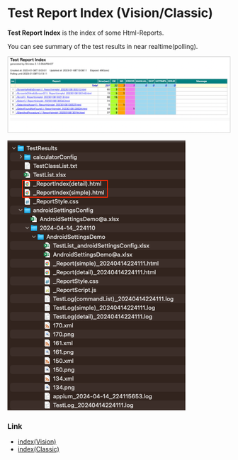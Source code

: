 # Test Report Index (Vision/Classic)

**Test Report Index** is the index of some Html-Reports.

You can see summary of the test results in near realtime(polling).

![Test Report Index](_images/test_report_index.png)

![Test Report Index file](_images/report_index_file.png)

### Link

- [index(Vision)](../../index.md)
- [index(Classic)](../../classic/index.md)
